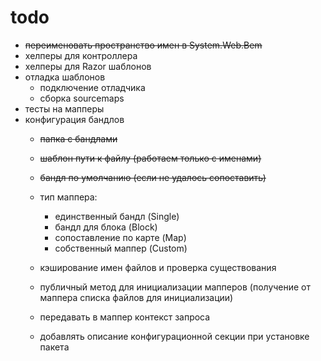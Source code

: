 ﻿# todo #

- ~~переименовать пространство имен в System.Web.Bem~~
- хелперы для контроллера 
- хелперы для Razor шаблонов
- отладка шаблонов
  - подключение отладчика
  - сборка sourcemaps
- тесты на мапперы
- конфигурация бандлов
  - ~~папка с бандлами~~
  - ~~шаблон пути к файлу (работаем только с именами)~~
  - ~~бандл по умолчанию (если не удалось сопоставить)~~
  - тип маппера: 
    - единственный бандл (Single)
    - бандл для блока (Block)
    - сопоставление по карте (Map)
    - собственный маппер (Custom)
  - кэширование имен файлов и проверка существования
  - публичный метод для инициализации мапперов (получение от маппера списка файлов для инициализации)
  - передавать в маппер контекст запроса



  - добавлять описание конфигурационной секции при установке пакета